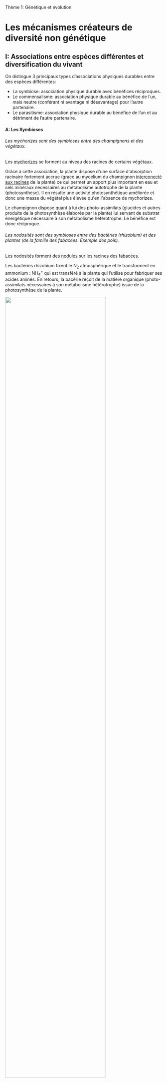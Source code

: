 
<p>Thème 1: Génétique et évolution</p>

# Les mécanismes créateurs de diversité non génétique

## I: Associations entre espèces différentes et diversification du vivant

On distingue 3 principaux types d’associations physiques durables entre des espèces différentes:

- La symbiose: association physique durable avec bénéfices réciproques.
- Le commensalisme: association physique durable au bénéfice de l’un, mais neutre (conférant ni avantage ni désavantage) pour l’autre partenaire.
- Le parasitisme: association physique durable au bénéfice de l’un et au détriment de l’autre partenaire.

#### A: Les Symbioses 

###### Les mychorizes sont des symbioses entre des champignons et des végétaux. 

Les [mychorizes](https://oversas.org/ipfs/QmUbNKUwJ2h1GhijRogPR9M3DDqoh412RRtmpCp34Y5r69) se forment au niveau des racines de certains végétaux.

Grâce à cette association, la plante dispose d'une surface d'absorption racinaire fortement accrue (grace au mycélium du champignon [interconecté aux racines](https://oversas.org/ipfs/QmWx1ZXsp1cGoEYim3T9uCMjooVdWSYZ2dJ2nYUDB8wMEs) de la plante) ce qui permet un apport plus important en eau et sels minéraux nécessaires au métabolisme autotrophe de la plante (photosynthèse). Il en résulte une activité photosynthétique améliorée et donc une masse du végétal plus élevée qu'en l'absence de mychorizes. 

Le champignon dispose quant à lui des photo-assimilats (glucides et autres produits de la photosynthèse élaborés par la plante) lui servant de substrat énergétique nécessaire à son métabolisme hétérotrophe. Le bénéfice est donc réciproque.

###### Les nodosités sont des symbioses entre des bactéries (rhizobium) et des plantes (de la famille des fabacées. Exemple des pois). 

Les nodosités forment des [nodules](https://oversas.org/ipfs/QmNVLFMtJgj3ci9J4iY3EwENWkydmgHjfpFBmz5fF7Z3WL) sur les racines des fabacées.

Les bactéries rhizobium fixent le N<sub>2</sub> atmosphérique et le transforment en ammonium :  NH<sub>4</sub><sup>+</sup> qui est transféré à la plante qui l’utilise pour fabriquer ses acides aminés. En retours, la bacérie reçoit de la matière organique (photo-assimilats nécessaires à son métabolisme hétérotrophe) issue de la photosynthèse de la plante.

<a href="https://oversas.org/ipfs/QmSUYhiyeEHQAAgT7z6hn4AbeRyht6jEhuL7xTvVQp8Qmi"><img src="https://oversas.org/ipfs/QmSUYhiyeEHQAAgT7z6hn4AbeRyht6jEhuL7xTvVQp8Qmi" width=80%></a>

###### Les lichens sont des symbioses entre des champignons et des algues

Dans des milieux pauvres en nutriments minéraux et en eau (roches, écorces) la symbiose champignon - algue constituant les lichens permet la survie conjointe des ces deux organismes: le mycélium très étendu du champignon capte l'eau et les sels minéraux nécessaires à la photosynthèse de l'algue, l'algue approvisionne le champignon en photo-assimilats indispensables à son métabolisme hétérotrophe.

###### Les coraux sont des symbioses entres des animaux (polypes) et des algues (zooxanthelles)

Dans des eaux pauvres en nutriments et en proies,  la symbiose polype - zooxanthelle constituant les coraux permet la survie conjointe et durable des ces deux organismes: la zooxanthelle (algue) consomme les déchets du polype (éléments minéraux, CO<sub>2</sub>), le polype consomme les photo-assimilats de l'algue. Ces deux organismes ne pourraient pas vivre durablement independement l'un de l'autre dans un milieu aussi pauvre.


###### Conclusion: 

La symbiose est une association physique durable à bénéfices réciproques entre des êtres vivants d’epsèces différentes. La symbiose existe entre de nombreux êtres vivants très différents : animaux, végétaux, champignons, bactéries.

Les symbioses modifient le phénotype des partenaires (qui acquièrent une nouvelle capacité à exploiter des ressources nutritives). Elles provoquent une diversification du vivant sans modifications génétiques.

Les symbioses s’établissent souvent dans des milieux pauvres en ressources et permettent un meilleur développement des deux partenaires, qui ne pourraient pas ou difficilement vivre l’un sans l’autre dans ces milieux pauvres.

Certaines symbioses offrent une certaine plasitcité , c’est le cas des polypes des coraux qui peuvent dans certains cas (variation du niveau des océans) établir des relations symbiotiques avec d’autres espèces de zooxanthelles, elles mêmes plus adaptées au nouveau niveau de l’océan, ce qui permet la survie du polype.

#### B: Le parasitisme

Le parasitisme est une association physique durable au bénéfice de l’un (le parasite) et au détriment de l’autre partenaire (l’hôte).

Les fourmis parasitées par des vers ont un phénotype différent (elles sont plus lentes et moins colorées) de celui des fourmis non parasitées (elles sont plus rapides et elles ont la tête et l’abdomen noirs).

#### C: Le microbiote: des intéractions diverses et fluctuantes.

Le commensalisme est une relation physique durable au bénéfice de l’un des partenaires , mais neutre (conférant ni avantage , ni désavantage) pour l’autre partenaire.

Le microbiote fait référence à l'ensemble des micro-organismes, y compris les bactéries, les virus, les champignons et d'autres micro-organismes, qui vivent à l'intérieur du corps humain. Il existe des microbiotes dans différentes parties du corps, notamment la peau, la bouche, le systeme digestif. Chaque individu à un microbiote qui lui est spécifique. La diversité des microbiotes est donc à l’origine d’une diversification non génétique du phénotype des individus.

Le microbiote intestinal est le plus important en termes de diversité. Certaines des bactéries qui le composent jouent un rôle essentiel notamment dans la digestion, l'absorption des nutriments tout en ayant en retours un accès aux nutriments du systeme digestif. Il s’agit d’une relation symbiotique. 

D’autres bactéries profitent des nutriments du systeme digestif sans bénéfice pour l’humain. Il s’agit d’une relation commensale. Une bactérie commensale peut, si elle prolifère ou si elle acquiert (par transfert horizontal) un gène codant pour une toxine, devenir pathogène, c’est alors du parasitisme.

## II: Diversification des comportements et diversification du vivant

1: Le lavage du blé chez les macaques japonais 

Depuis l'initiative du comportement de lavage du blé chez les macaques japonais, de plus en plus d'individus ont acquis ce comportement au cours des générations suivantes. L'acquisition de ce comportement est plus important chez les femelles, et se produit principalement avant l'âge de 6 ans.
Chez les jeunes femelles qui restent davantage que les mâles avec leur mère, l'acquisition de ce comportement pourrait se faire par imitation de leur mère. Chez les jeunes mâles qui deviennent indépendants vers 4 ans, l'acquisition de ce comportement qui peut avoir lieu après l'âge de 4 ans pourrait se faire par imitation des autres jeunes avec lesquels ils passent beaucoup de temps.

2: Le chant des moineaux 

En californie, les moineaux de Marin et de Berkeley, bien que appartenant à la même espèce, n’ont pas le même chant. Des expériences sont réalisées pour exposer des oisillons soit au chant caractéristique de la region de leurs parents, soit au chant caractéristique de l’autre région (Berkeley si leurs parents sont originaires de Marin , et inversement).

Les oisillons originaires de Marin ayant entendu des chants enregistrés chez un moineau de Marin reproduisent le chant caractéristique des moineaux de Marin.

Les oisillons originaires de Marin ayant entendu des chants enregistrés chez un moineau de Berkeley reproduisent le chant caractéristique des moineaux de Berkeley.

Les oisillons originaires de Berkeley ayant entendu des chants enregistrés chez un moineau de Marin reproduisent le chant caractéristique des moineaux de Marin

On en déduit que l'apprentissage du chant chez les moineaux se fait par imitation du chant entendu durant les premiers jours de vie de l'oisillon.

Conclusion: Chez les vertébrés principalement, certains comportements sont transmis au sein d'un groupe : il s'agit de comportements culturels. Ces comportements sont le résultat d'un apprentissage, ils ne sont pas déterminés génétiquement. Ces comportements sont d'autant plus transmis qu'ils présentent un avantage sélectif (reproduction, recherche de nourriture...).

L'acquisition et la diversification des comportements provoquent une diversification du vivant sans modification génétique

## III: Mobilisation d’éléments de l’environnement et diversification du vivant


Les oiseaux jardiniers satinés males élaborent un nid construit au sol avec des éléments (brindilles…) récupérés dans l’environnement. Ces nids sont décorés avec d’autres éléments issus de l’environnement et avec des pigments fabriqués à partir de baies et de charbon issus de l’environnement. On observe une corrélation positive entre la qualité du nid (formes, couleurs, décorations) d’une part et le succès reproducteur d’autre part. 

Les larves de trichoptères (larves d’eau douvce) élaborent un fourreau à partir d’éléments de leur environnement (gravier, débris végétaux). La composition du fourreau dépend du milieu dans lequel vit la larve.

Chez l’humain, les vêtements, chaussures, bijoux… sont issus d’éléments mobilisés dans notre environnement, et sont à l’origine d’une diversification phénotypique.

## IV: Le phénotype étendu

Le phénotype dépend du génotype et de l’influence de l’environnement: un individu drépanocytaire subi des crises douloureuses du fait de son génotype (il possède deux allèles mutés bêta S: S//S) et de l’environnement (conditions d’anoxies, vêtements sérrés perturbant la circulation sanguine…)

Le phénotype dépend aussi d’autres facteurs environnementaux qui n’interagissent pas avec l’expression génétique , il s’agit notament d’éléments mobilisés dans notre environnement , mais aussi du comportement, et des interactions sociales et culturelles. On parle de phénotype étendu.